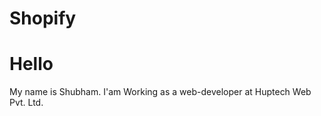 # Shopify 

# Hello 

My name is Shubham.
I'am Working as a web-developer at Huptech Web Pvt. Ltd.

